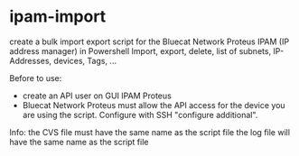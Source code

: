 # ipam-import
create a bulk import export script for the Bluecat Network Proteus IPAM (IP address manager) in Powershell Import, export, delete, list of subnets, IP-Addresses, devices, Tags, ...

Before to use:
 - create an API user on GUI IPAM Proteus
 - Bluecat Network Proteus must allow the API access for the device you are using the script. Configure with SSH "configure additional".
 
Info:
the CVS file must have the same name as the script file
the log file will have the same name as the script file
